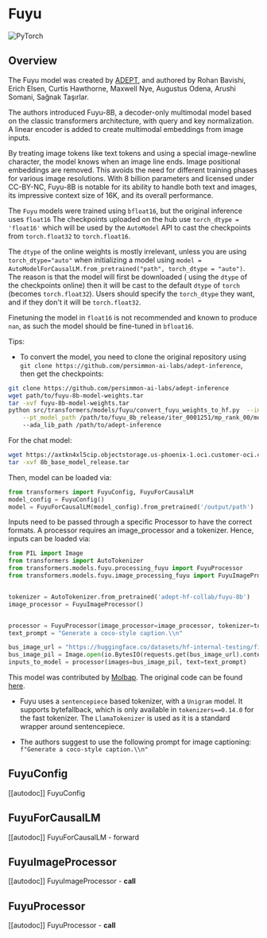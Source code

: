 <!--Copyright 2023 The HuggingFace Team. All rights reserved.

Licensed under the Apache License, Version 2.0 (the "License"); you may not use this file except in compliance with
the License. You may obtain a copy of the License at

http://www.apache.org/licenses/LICENSE-2.0

Unless required by applicable law or agreed to in writing, software distributed under the License is distributed on
an "AS IS" BASIS, WITHOUT WARRANTIES OR CONDITIONS OF ANY KIND, either express or implied. See the License for the
specific language governing permissions and limitations under the License.

⚠️ Note that this file is in Markdown but contain specific syntax for our doc-builder (similar to MDX) that may not be
rendered properly in your Markdown viewer.

-->

# Fuyu

<img alt="PyTorch" src="https://img.shields.io/badge/PyTorch-DE3412?style=flat&logo=pytorch&logoColor=white">

## Overview

The Fuyu model was created by [ADEPT](https://www.adept.ai/blog/fuyu-8b), and authored by Rohan Bavishi, Erich Elsen, Curtis Hawthorne, Maxwell Nye, Augustus Odena, Arushi Somani, Sağnak Taşırlar.

The authors introduced Fuyu-8B, a decoder-only multimodal model based on the classic transformers architecture, with query and key normalization. A linear encoder is added to create multimodal embeddings from image inputs.

By treating image tokens like text tokens and using a special image-newline character, the model knows when an image line ends. Image positional embeddings are removed. This avoids the need for different training phases for various image resolutions. With 8 billion parameters and licensed under CC-BY-NC, Fuyu-8B is notable for its ability to handle both text and images, its impressive context size of 16K, and its overall performance.

<Tip warning={true}>

The `Fuyu` models were trained using `bfloat16`, but the original inference uses `float16` The checkpoints uploaded on the hub use `torch_dtype = 'float16'` which will be
used by the `AutoModel` API to cast the checkpoints from `torch.float32` to `torch.float16`.

The `dtype` of the online weights is mostly irrelevant, unless you are using `torch_dtype="auto"` when initializing a model using `model = AutoModelForCausalLM.from_pretrained("path", torch_dtype = "auto")`. The reason is that the model will first be downloaded ( using the `dtype` of the checkpoints online) then it will be cast to the default `dtype` of `torch` (becomes `torch.float32`). Users should specify the `torch_dtype` they want, and if they don't it will be `torch.float32`.

Finetuning the model in `float16` is not recommended and known to produce `nan`, as such the model should be fine-tuned in `bfloat16`.

</Tip>


Tips:

- To convert the model, you need to clone the original repository using `git clone https://github.com/persimmon-ai-labs/adept-inference`, then get the checkpoints:

```bash
git clone https://github.com/persimmon-ai-labs/adept-inference
wget path/to/fuyu-8b-model-weights.tar
tar -xvf fuyu-8b-model-weights.tar
python src/transformers/models/fuyu/convert_fuyu_weights_to_hf.py  --input_dir /path/to/downloaded/fuyu/weights/ --output_dir /output/path \
    --pt_model_path /path/to/fuyu_8b_release/iter_0001251/mp_rank_00/model_optim_rng.pt
    --ada_lib_path /path/to/adept-inference
```

For the chat model:
```bash
wget https://axtkn4xl5cip.objectstorage.us-phoenix-1.oci.customer-oci.com/n/axtkn4xl5cip/b/adept-public-data/o/8b_chat_model_release.tar
tar -xvf 8b_base_model_release.tar
```
Then, model can be loaded via:

```py
from transformers import FuyuConfig, FuyuForCausalLM
model_config = FuyuConfig()
model = FuyuForCausalLM(model_config).from_pretrained('/output/path')
```

Inputs need to be passed through a specific Processor to have the correct formats.
A processor requires an image_processor and a tokenizer. Hence, inputs can be loaded via:

```py
from PIL import Image
from transformers import AutoTokenizer
from transformers.models.fuyu.processing_fuyu import FuyuProcessor
from transformers.models.fuyu.image_processing_fuyu import FuyuImageProcessor


tokenizer = AutoTokenizer.from_pretrained('adept-hf-collab/fuyu-8b')
image_processor = FuyuImageProcessor()


processor = FuyuProcessor(image_processor=image_processor, tokenizer=tokenizer)
text_prompt = "Generate a coco-style caption.\\n"

bus_image_url = "https://huggingface.co/datasets/hf-internal-testing/fixtures-captioning/resolve/main/bus.png"
bus_image_pil = Image.open(io.BytesIO(requests.get(bus_image_url).content))
inputs_to_model = processor(images=bus_image_pil, text=text_prompt)


```

This model was contributed by [Molbap](https://huggingface.co/Molbap).
The original code can be found [here](https://github.com/persimmon-ai-labs/adept-inference).

- Fuyu uses a `sentencepiece` based tokenizer, with a `Unigram` model. It supports bytefallback, which is only available in `tokenizers==0.14.0` for the fast tokenizer.
The `LlamaTokenizer` is used as it is a standard wrapper around sentencepiece.

- The authors suggest to use the following prompt for image captioning: `f"Generate a coco-style caption.\\n"`


## FuyuConfig

[[autodoc]] FuyuConfig

## FuyuForCausalLM

[[autodoc]] FuyuForCausalLM
    - forward

## FuyuImageProcessor

[[autodoc]] FuyuImageProcessor
    - __call__

## FuyuProcessor

[[autodoc]] FuyuProcessor
    - __call__
